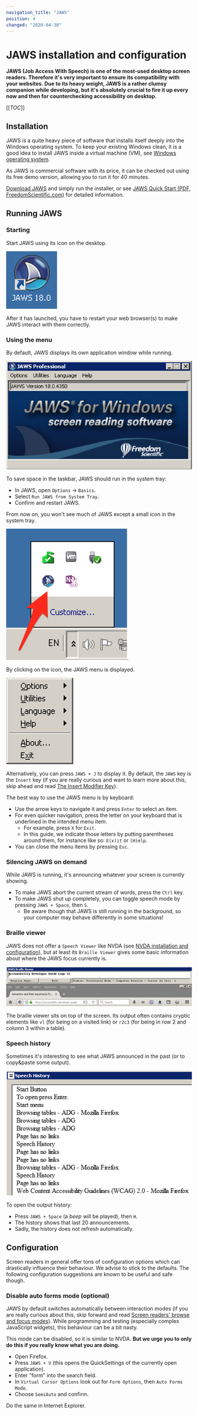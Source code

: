 ```yaml
---
navigation_title: "JAWS"
position: 4
changed: "2020-04-30"
---
```


# JAWS installation and configuration

**JAWS (Job Access With Speech) is one of the most-used desktop screen readers. Therefore it's very important to ensure its compatibility with your websites. Due to its heavy weight, JAWS is a rather clumsy companion while developing, but it's absolutely crucial to fire it up every now and then for counterchecking accessibility on desktop.**

[[_TOC_]]

## Installation

JAWS is a quite heavy piece of software that installs itself deeply into the Windows operating system. To keep your existing Windows clean, it is a good idea to install JAWS inside a virtual machine (VM), see [Windows operating system](/setup/windows).

As JAWS is commercial software with its price, it can be checked out using its free demo version, allowing you to run it for 40 minutes.

[Download JAWS](http://www.freedomscientific.com/Downloads/JAWS) and simply run the installer, or see [JAWS Quick Start (PDF, FreedomScientific.com)](http://www.freedomscientific.com/Content/Documents/Manuals/JAWS/JAWS-Quick-Start-Guide.pdf) for detailed information.

## Running JAWS

### Starting

Start JAWS using its icon on the desktop.

![JAWS icon](_media/jaws-icon.png)

After it has launched, you have to restart your web browser(s) to make JAWS interact with them correctly.

### Using the menu

By default, JAWS displays its own application window while running.

![JAWS application window](_media/jaws-application-window.png)

To save space in the taskbar, JAWS should run in the system tray:

- In JAWS, open `Options` -> `Basics`.
- Select `Run JAWS from System Tray`.
- Confirm and restart JAWS.

From now on, you won't see much of JAWS except a small icon in the system tray.

![JAWS in the system tray](_media/jaws-in-the-system-tray.png).

By clicking on the icon, the JAWS menu is displayed.

![The JAWS menu](_media/the-jaws-menu.png)

Alternatively, you can press `JAWS + J` to display it. By default, the `JAWS` key is the `Insert` key (if you are really curious and want to learn more about this, skip ahead and read [The Insert Modifier Key](/knowledge/screen-readers/desktop/insert-modifier-key)).

The best way to use the JAWS menu is by keyboard:

- Use the arrow keys to navigate it and press `Enter` to select an item.
- For even quicker navigation, press the letter on your keyboard that is underlined in the intended menu item.
    - For example, press `X` for `Exit`.
    - In this guide, we indicate those letters by putting parentheses around them, for instance like so: `E(x)it` or `(H)elp`.
- You can close the menu items by pressing `Esc`.

### Silencing JAWS on demand

While JAWS is running, it's announcing whatever your screen is currently showing.

- To make JAWS abort the current stream of words, press the `Ctrl` key.
- To make JAWS shut up completely, you can toggle speech mode by pressing `JAWS + Space`, then `S`.
    - Be aware though that JAWS is still running in the background, so your computer may behave differently in some situations!

### Braille viewer

JAWS does not offer a `Speech Viewer` like NVDA (see [NVDA installation and configuration](/setup/screen-readers/nvda)), but at least its `Braille Viewer` gives some basic information about where the JAWS focus currently is.

![JAWS braille viewer](_media/jaws-braille-viewer.png)

The braille viewer sits on top of the screen. Its output often contains cryptic elements like `vl` (for being on a visited link) or `r2c3` (for being in row 2 and column 3 within a table).

### Speech history

Sometimes it's interesting to see what JAWS announced in the past (or to copy&paste some output).

![JAWS speech history dialog](_media/jaws-speech-history-dialog.png)

To open the output history:

- Press `JAWS + Space` (a *beep* will be played), then `H`.
- The history shows that last 20 announcements.
- Sadly, the history does not refresh automatically.

## Configuration

Screen readers in general offer tons of configuration options which can drastically influence their behaviour. We advise to stick to the defaults. The following configuration suggestions are known to be useful and safe though.

### Disable auto forms mode (optional)

JAWS by default switches automatically between interaction modes (if you are really curious about this, skip forward and read [Screen readers' browse and focus modes](/knowledge/screen-readers/desktop/browse-focus-modes)). While programming and testing (especially complex JavaScript widgets), this behaviour can be a bit nasty.

This mode can be disabled, so it is similar to NVDA. **But we urge you to only do this if you really know what you are doing.**

- Open Firefox.
- Press `JAWS + V` (this opens the QuickSettings of the currently open application).
- Enter "form" into the search field.
- In `Virtual Cursor Options` look out for `Form Options`, then `Auto Forms Mode`.
- Choose `SemiAuto` and confirm.

Do the same in Internet Explorer.
